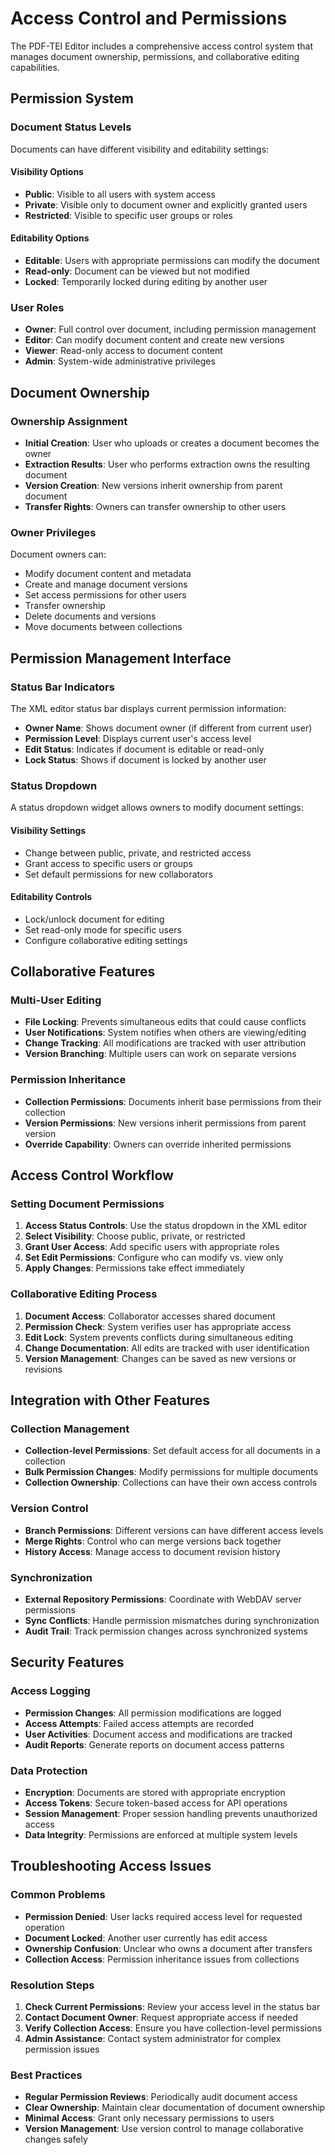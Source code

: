 # Access Control and Permissions

The PDF-TEI Editor includes a comprehensive access control system that manages document ownership, permissions, and collaborative editing capabilities.

## Permission System

### Document Status Levels
Documents can have different visibility and editability settings:

#### Visibility Options
- **Public**: Visible to all users with system access
- **Private**: Visible only to document owner and explicitly granted users
- **Restricted**: Visible to specific user groups or roles

#### Editability Options  
- **Editable**: Users with appropriate permissions can modify the document
- **Read-only**: Document can be viewed but not modified
- **Locked**: Temporarily locked during editing by another user

### User Roles
- **Owner**: Full control over document, including permission management
- **Editor**: Can modify document content and create new versions
- **Viewer**: Read-only access to document content
- **Admin**: System-wide administrative privileges

## Document Ownership

### Ownership Assignment
- **Initial Creation**: User who uploads or creates a document becomes the owner
- **Extraction Results**: User who performs extraction owns the resulting document
- **Version Creation**: New versions inherit ownership from parent document
- **Transfer Rights**: Owners can transfer ownership to other users

### Owner Privileges
Document owners can:
- Modify document content and metadata
- Create and manage document versions
- Set access permissions for other users
- Transfer ownership
- Delete documents and versions
- Move documents between collections

## Permission Management Interface

### Status Bar Indicators
The XML editor status bar displays current permission information:
- **Owner Name**: Shows document owner (if different from current user)
- **Permission Level**: Displays current user's access level
- **Edit Status**: Indicates if document is editable or read-only
- **Lock Status**: Shows if document is locked by another user

### Status Dropdown
A status dropdown widget allows owners to modify document settings:

#### Visibility Settings
- Change between public, private, and restricted access
- Grant access to specific users or groups
- Set default permissions for new collaborators

#### Editability Controls
- Lock/unlock document for editing
- Set read-only mode for specific users
- Configure collaborative editing settings

## Collaborative Features

### Multi-User Editing
- **File Locking**: Prevents simultaneous edits that could cause conflicts
- **User Notifications**: System notifies when others are viewing/editing
- **Change Tracking**: All modifications are tracked with user attribution
- **Version Branching**: Multiple users can work on separate versions

### Permission Inheritance
- **Collection Permissions**: Documents inherit base permissions from their collection
- **Version Permissions**: New versions inherit permissions from parent version
- **Override Capability**: Owners can override inherited permissions

## Access Control Workflow

### Setting Document Permissions
1. **Access Status Controls**: Use the status dropdown in the XML editor
2. **Select Visibility**: Choose public, private, or restricted
3. **Grant User Access**: Add specific users with appropriate roles
4. **Set Edit Permissions**: Configure who can modify vs. view only
5. **Apply Changes**: Permissions take effect immediately

### Collaborative Editing Process
1. **Document Access**: Collaborator accesses shared document
2. **Permission Check**: System verifies user has appropriate access
3. **Edit Lock**: System prevents conflicts during simultaneous editing
4. **Change Documentation**: All edits are tracked with user identification
5. **Version Management**: Changes can be saved as new versions or revisions

## Integration with Other Features

### Collection Management
- **Collection-level Permissions**: Set default access for all documents in a collection
- **Bulk Permission Changes**: Modify permissions for multiple documents
- **Collection Ownership**: Collections can have their own access controls

### Version Control
- **Branch Permissions**: Different versions can have different access levels
- **Merge Rights**: Control who can merge versions back together
- **History Access**: Manage access to document revision history

### Synchronization
- **External Repository Permissions**: Coordinate with WebDAV server permissions
- **Sync Conflicts**: Handle permission mismatches during synchronization
- **Audit Trail**: Track permission changes across synchronized systems

## Security Features

### Access Logging
- **Permission Changes**: All permission modifications are logged
- **Access Attempts**: Failed access attempts are recorded
- **User Activities**: Document access and modifications are tracked
- **Audit Reports**: Generate reports on document access patterns

### Data Protection
- **Encryption**: Documents are stored with appropriate encryption
- **Access Tokens**: Secure token-based access for API operations
- **Session Management**: Proper session handling prevents unauthorized access
- **Data Integrity**: Permissions are enforced at multiple system levels

## Troubleshooting Access Issues

### Common Problems
- **Permission Denied**: User lacks required access level for requested operation
- **Document Locked**: Another user currently has edit access
- **Ownership Confusion**: Unclear who owns a document after transfers
- **Collection Access**: Permission inheritance issues from collections

### Resolution Steps
1. **Check Current Permissions**: Review your access level in the status bar
2. **Contact Document Owner**: Request appropriate access if needed
3. **Verify Collection Access**: Ensure you have collection-level permissions
4. **Admin Assistance**: Contact system administrator for complex permission issues

### Best Practices
- **Regular Permission Reviews**: Periodically audit document access
- **Clear Ownership**: Maintain clear documentation of document ownership
- **Minimal Access**: Grant only necessary permissions to users
- **Version Management**: Use version control to manage collaborative changes safely